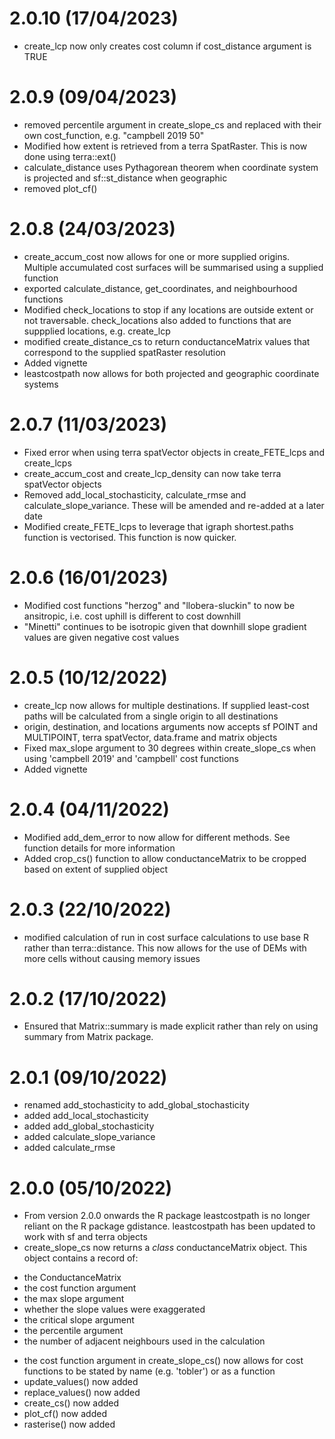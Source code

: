 # 2.0.10 (17/04/2023)
* create_lcp now only creates cost column if cost_distance argument is TRUE

# 2.0.9 (09/04/2023)
* removed percentile argument in create_slope_cs and replaced with their own cost_function, e.g. "campbell 2019 50"
* Modified how extent is retrieved from a terra SpatRaster. This is now done using terra::ext()
* calculate_distance uses Pythagorean theorem when coordinate system is projected and sf::st_distance when geographic
* removed plot_cf()

# 2.0.8 (24/03/2023)
* create_accum_cost now allows for one or more supplied origins. Multiple accumulated cost surfaces will be summarised using a supplied function
* exported calculate_distance, get_coordinates, and neighbourhood functions
* Modified check_locations to stop if any locations are outside extent or not traversable. check_locations also added to functions that are suppplied locations, e.g. create_lcp
* modified create_distance_cs to return conductanceMatrix values that correspond to the supplied spatRaster resolution
* Added vignette
* leastcostpath now allows for both projected and geographic coordinate systems

# 2.0.7 (11/03/2023)
* Fixed error when using terra spatVector objects in create_FETE_lcps and create_lcps
* create_accum_cost and create_lcp_density can now take terra spatVector objects
* Removed add_local_stochasticity, calculate_rmse and calculate_slope_variance. These will be amended and re-added at a later date
* Modified create_FETE_lcps to leverage that igraph shortest.paths function is vectorised. This function is now quicker. 

# 2.0.6 (16/01/2023)
* Modified cost functions "herzog" and "llobera-sluckin" to now be ansitropic, i.e. cost uphill is different to cost downhill
* "Minetti" continues to be isotropic given that downhill slope gradient values are given negative cost values

# 2.0.5 (10/12/2022)
* create_lcp now allows for multiple destinations. If supplied least-cost paths will be calculated from a single origin to all destinations
* origin, destination, and locations arguments now accepts sf POINT and MULTIPOINT, terra spatVector, data.frame and matrix objects
* Fixed max_slope argument to 30 degrees within create_slope_cs when using 'campbell 2019' and 'campbell' cost functions
* Added vignette

# 2.0.4 (04/11/2022)
* Modified add_dem_error to now allow for different methods. See function details for more information
* Added crop_cs() function to allow conductanceMatrix to be cropped based on extent of supplied object

# 2.0.3 (22/10/2022)
* modified calculation of run in cost surface calculations to use base R rather than terra::distance. This now allows for the use of DEMs with more cells without causing memory issues

# 2.0.2 (17/10/2022)
* Ensured that Matrix::summary is made explicit rather than rely on using summary from Matrix package.

# 2.0.1 (09/10/2022)
* renamed add_stochasticity to add_global_stochasticity
* added add_local_stochasticity
* added add_global_stochasticity
* added calculate_slope_variance
* added calculate_rmse

# 2.0.0 (05/10/2022)
* From version 2.0.0 onwards the R package leastcostpath is no longer reliant on the R package gdistance. leastcostpath has been updated to work with sf and terra objects
* create_slope_cs now returns a <i>class</i> conductanceMatrix object. This object contains a record of:
- the ConductanceMatrix
- the cost function argument
- the max slope argument
- whether the slope values were exaggerated
- the critical slope argument
- the percentile argument
- the number of adjacent neighbours used in the calculation
* the cost function argument in create_slope_cs() now allows for cost functions to be stated by name (e.g. 'tobler') or as a function
* update_values() now added
* replace_values() now added
* create_cs() now added
* plot_cf() now added
* rasterise() now added